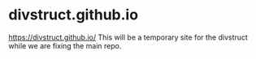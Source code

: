 # divstruct.github.io
https://divstruct.github.io/
This will be a temporary site for the divstruct while we are fixing the main repo.

